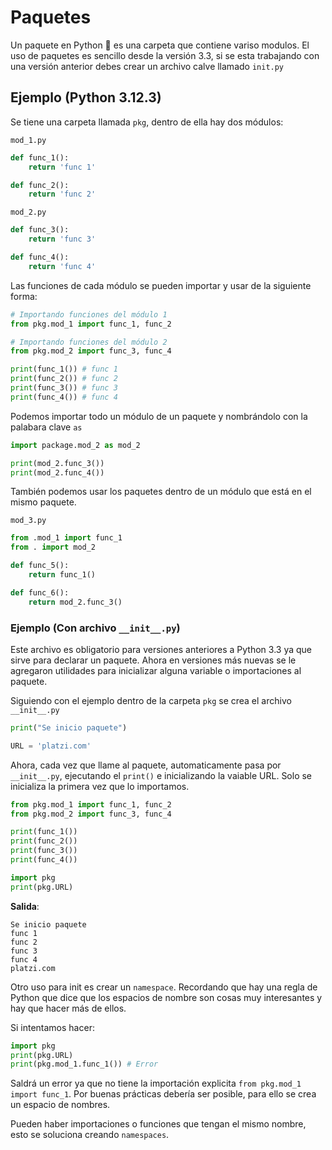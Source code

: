 # Paquetes

Un paquete en Python 🐍 es una carpeta que contiene variso modulos. El uso de paquetes es sencillo desde la versión 3.3, si se esta trabajando con una versión anterior debes crear un archivo calve llamado `init.py`

## Ejemplo (Python 3.12.3)

Se tiene una carpeta llamada `pkg`, dentro de ella hay dos módulos:

`mod_1.py`

```python
def func_1():
    return 'func 1'

def func_2():
    return 'func 2'
```

`mod_2.py`

```python
def func_3():
    return 'func 3'

def func_4():
    return 'func 4'
```

Las funciones de cada módulo se pueden importar y usar de la siguiente forma:

```python
# Importando funciones del módulo 1
from pkg.mod_1 import func_1, func_2

# Importando funciones del módulo 2
from pkg.mod_2 import func_3, func_4

print(func_1()) # func 1
print(func_2()) # func 2
print(func_3()) # func 3
print(func_4()) # func 4
```

Podemos importar todo un módulo de un paquete y nombrándolo con la palabara clave `as`

```python
import package.mod_2 as mod_2

print(mod_2.func_3())
print(mod_2.func_4())
```

También podemos usar los paquetes dentro de un módulo que está en el mismo paquete.

`mod_3.py`

```python
from .mod_1 import func_1
from . import mod_2

def func_5():
    return func_1()

def func_6():
    return mod_2.func_3()
```

### Ejemplo (Con archivo `__init__.py`)

Este archivo es obligatorio para versiones anteriores a Python 3.3 ya que sirve para declarar un paquete. Ahora en versiones más nuevas se le agregaron utilidades para inicializar alguna variable o importaciones al paquete.

Siguiendo con el ejemplo dentro de la carpeta `pkg` se crea el archivo `__init__.py`

```python
print("Se inicio paquete")

URL = 'platzi.com'
```

Ahora, cada vez que llame al paquete, automaticamente pasa por `__init__.py`, ejecutando el `print()` e inicializando la vaiable URL. Solo se inicializa la primera vez que lo importamos.

```python
from pkg.mod_1 import func_1, func_2
from pkg.mod_2 import func_3, func_4

print(func_1())
print(func_2())
print(func_3())
print(func_4())

import pkg
print(pkg.URL)
```

**Salida**:

```text
Se inicio paquete
func 1
func 2
func 3
func 4
platzi.com
```

Otro uso para init es crear un `namespace`. Recordando que hay una regla de Python que dice que los espacios de nombre son cosas muy interesantes y hay que hacer más de ellos.

Si intentamos hacer:

```python
import pkg
print(pkg.URL)
print(pkg.mod_1.func_1()) # Error
```

Saldrá un error ya que no tiene la importación explicita `from pkg.mod_1 import func_1`. Por buenas prácticas debería ser posible, para ello se crea un espacio de nombres.

Pueden haber importaciones o funciones que tengan el mismo nombre, esto se soluciona creando `namespaces`.
